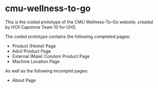 # cmu-wellness-to-go

This is the coded prototype of the CMU Wellness-To-Go website, created by HCII Capstone Team 10 for UHS. 

The coded prototype contains the following completed pages:
- Product (Home) Page
- Advil Product Page
- External (Male) Condom Product Page
- Machine Location Page

As well as the following incomplet pages:
- About Page
